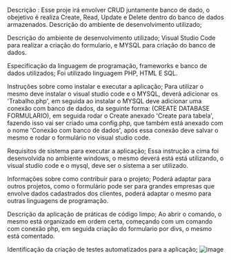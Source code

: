 Descrição :
Esse proje irá envolver CRUD  juntamente banco de dado, o  obejetivo é realiza Create, Read, Update e Delete dentro do banco de dados armazenados.
Descrição do ambiente de desenvolvimento utilizado;

Descrição do ambiente de desenvolvimento utilizado;
Visual Studio Code para realizar a criação do formulario, e MYSQL para criação do banco de dados.

Especificação da linguagem de programação, frameworks e banco de dados utilizados;
Foi utilizado linguagem PHP, HTML E SQL.

Instruções sobre como instalar e executar a aplicação;
Para utilizar o mesmo deve instalar o visual studio code e o MYSQL, deverá adicionar os 'Trabalho.php', em seguida ao instalar o MYSQL deve adicionar uma conexão com banco de dados, da seguinte forma: (CREATE DATABASE FORMULARIO), em seguida rodar o Create anexado 'Create para tabela', fazendo isso vai ser criado uma config.php, que também está anexado com o nome 'Conexão com banco de dados', após essa conexão deve salvar o mesmo e rodar o formulário no visual studio code. 

Requisitos de sistema para executar a aplicação;
Essa instrução a cima foi desenvolvida no ambiente windows, o mesmo deverá está está utilizando, o visual studio code e o mysql, deve ser o sistema a ser utilizado.

Informações sobre como contribuir para o projeto;
Poderá adaptar para outros projetos, como o formulário pode ser para grandes empresas que envolve dados cadastrados dos clientes, poderá adaptar o mesmo para outras linguagens de programação.

Descrição da aplicação de práticas de código limpo;
Ao abrir o comando, o mesmo está organizado em ordem certa, começando com um comando com conexão php, em seguida criação do formulario por divs, o mesmo está comentado.

Identificação da criação de testes automatizados para a aplicação;
![image](https://github.com/ingridstefany/Atividade/assets/129670849/28d10e4e-f709-4a2e-8f19-7bf845df7364)

